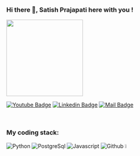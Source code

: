 ### Hi there 👋, Satish Prajapati here with you !
  
<img src="https://media.giphy.com/media/zOvBKUUEERdNm/giphy.gif" width="200"/>
<br>
<p align="center">

  
 
[![Youtube Badge](https://img.shields.io/badge/YouTube-FF0000?style=for-the-badge&logo=youtube&logoColor=white)](https://www.youtube.com/channel/UCeTQ5rKNX7SwEQMKRvfU5LA) 
[![Linkedin Badge](https://img.shields.io/badge/LinkedIn-0077B5?style=for-the-badge&logo=linkedin&logoColor=white)](https://www.linkedin.com/in/satish-prajapati-a07b6b137/) 
[![Mail Badge](https://img.shields.io/badge/Gmail-D14836?style=for-the-badge&logo=gmail&logoColor=white)](mailto:sp7967128@gmail.com)

<br/>

<h3>My coding stack: </h3>
<p>
  <img alt="Python" src="https://img.icons8.com/color/48/000000/python.png" />
  <img alt="PostgreSql" src="https://img.icons8.com/color/48/000000/postgreesql.png" /> 
  <img alt="Javascript" src="https://img.icons8.com/color/50/000000/javascript.png" /> 
  <img alt="Github" src="https://img.icons8.com/doodle/48/000000/github.png" /> 
  <img alt="Odoo" src="https://github.com/satishprajapati1/satishprajapati1/assets/102359970/1911c4d4-c33d-496f-8610-26c74f001a37" width="5%"/>

  </br>
</p>


<!---
satishprajapati1/satishprajapati1 is a ✨ special ✨ repository because its `README.md` (this file) appears on your GitHub profile.
You can click the Preview link to take a look at your changes.
--->
